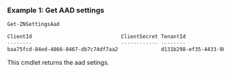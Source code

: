 ### Example 1: Get AAD settings
```powershell
Get-ZNSettingsAad

ClientId                             ClientSecret TenantId
--------                             ------------ --------
baa75fcd-84ed-4866-8467-db7c74df7aa2              d131b298-ef35-4433-98f7-af0a20369416
```

This cmdlet returns the aad setings.
